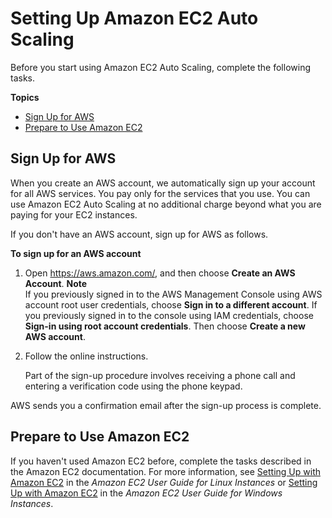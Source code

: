# Setting Up Amazon EC2 Auto Scaling<a name="setting-up"></a>

Before you start using Amazon EC2 Auto Scaling, complete the following tasks\.

**Topics**
+ [Sign Up for AWS](#sign-up-for-aws)
+ [Prepare to Use Amazon EC2](#set-up-ec2)

## Sign Up for AWS<a name="sign-up-for-aws"></a>

When you create an AWS account, we automatically sign up your account for all AWS services\. You pay only for the services that you use\. You can use Amazon EC2 Auto Scaling at no additional charge beyond what you are paying for your EC2 instances\.

If you don't have an AWS account, sign up for AWS as follows\.

**To sign up for an AWS account**

1. Open [https://aws\.amazon\.com/](https://aws.amazon.com/), and then choose **Create an AWS Account**\.
**Note**  
If you previously signed in to the AWS Management Console using AWS account root user credentials, choose **Sign in to a different account**\. If you previously signed in to the console using IAM credentials, choose **Sign\-in using root account credentials**\. Then choose **Create a new AWS account**\.

1. Follow the online instructions\.

   Part of the sign\-up procedure involves receiving a phone call and entering a verification code using the phone keypad\.

AWS sends you a confirmation email after the sign\-up process is complete\.

## Prepare to Use Amazon EC2<a name="set-up-ec2"></a>

If you haven't used Amazon EC2 before, complete the tasks described in the Amazon EC2 documentation\. For more information, see [Setting Up with Amazon EC2](https://docs.aws.amazon.com/AWSEC2/latest/UserGuide/get-set-up-for-amazon-ec2.html) in the *Amazon EC2 User Guide for Linux Instances* or [Setting Up with Amazon EC2](https://docs.aws.amazon.com/AWSEC2/latest/WindowsGuide/get-set-up-for-amazon-ec2.html) in the *Amazon EC2 User Guide for Windows Instances*\.